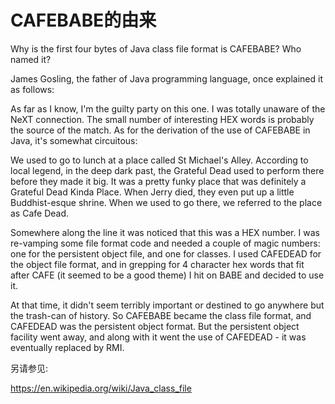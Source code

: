 # CAFEBABE的由来

Why is the first four bytes of Java class file format is CAFEBABE? Who named it?

James Gosling, the father of Java programming language, once explained it as follows:


As far as I know, I'm the guilty party on this one. I was totally unaware of the NeXT connection. The small number of interesting HEX words is probably the source of the match. As for the derivation of the use of CAFEBABE in Java, it's somewhat circuitous:

We used to go to lunch at a place called St Michael's Alley. According to local legend, in the deep dark past, the Grateful Dead used to perform there before they made it big. It was a pretty funky place that was definitely a Grateful Dead Kinda Place. When Jerry died, they even put up a little Buddhist-esque shrine. When we used to go there, we referred to the place as Cafe Dead.

Somewhere along the line it was noticed that this was a HEX number. I was re-vamping some file format code and needed a couple of magic numbers: one for the persistent object file, and one for classes. I used CAFEDEAD for the object file format, and in grepping for 4 character hex words that fit after CAFE (it seemed to be a good theme) I hit on BABE and decided to use it.

At that time, it didn't seem terribly important or destined to go anywhere but the trash-can of history. So CAFEBABE became the class file format, and CAFEDEAD was the persistent object format. But the persistent object facility went away, and along with it went the use of CAFEDEAD - it was eventually replaced by RMI.


另请参见:

https://en.wikipedia.org/wiki/Java_class_file